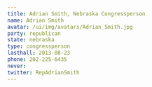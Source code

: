 ```yaml
---
title: Adrian Smith, Nebraska Congressperson
name: Adrian Smith
avatar: /ui/img/avatars/Adrian_Smith.jpg
party: republican
state: nebraska
type: congressperson
lasthall: 2013-08-23
phone: 202-225-6435
never: 
twitter: RepAdrianSmith
---
```

